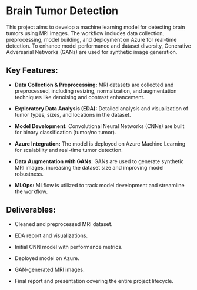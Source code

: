 # Brain Tumor Detection
This project aims to develop a machine learning model for detecting brain tumors using MRI images. The workflow includes data collection, preprocessing, model building, and deployment on Azure for real-time detection. To enhance model performance and dataset diversity, Generative Adversarial Networks (GANs) are used for synthetic image generation.

## Key Features:
* **Data Collection & Preprocessing:** MRI datasets are collected and preprocessed, including resizing, normalization, and augmentation techniques like denoising and contrast enhancement.

* **Exploratory Data Analysis (EDA):** Detailed analysis and visualization of tumor types, sizes, and locations in the dataset.

* **Model Development:** Convolutional Neural Networks (CNNs) are built for binary classification (tumor/no tumor).

* **Azure Integration:** The model is deployed on Azure Machine Learning for scalability and real-time tumor detection.

* **Data Augmentation with GANs:** GANs are used to generate synthetic MRI images, increasing the dataset size and improving model robustness.

* **MLOps:** MLflow is utilized to track model development and streamline the workflow.

## Deliverables:

* Cleaned and preprocessed MRI dataset.

* EDA report and visualizations.

* Initial CNN model with performance metrics.

* Deployed model on Azure.

* GAN-generated MRI images.

* Final report and presentation covering the entire project lifecycle.
